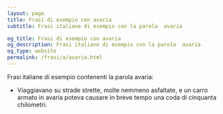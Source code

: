 ```yaml
---
layout: page
title: Frasi di esempio con avaria 
subtitle: Frasi italiane di esempio con la parola  avaria

og_title: Frasi di esempio con avaria 
og_description: Frasi italiane di esempio con la parola  avaria
og_type: website
permalink: /frasi/a/avaria.html
---
```


Frasi italiane di esempio contenenti la parola avaria:


- Viaggiavano su strade strette, molte nemmeno asfaltate, e un carro armato in avaria poteva causare in breve tempo una coda di cinquanta chilometri.
